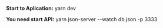 **Start to Aplication:**
yarn dev

**You need start API:**
yarn json-server --watch db.json -p 3333
